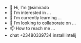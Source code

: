 - 👋 Hi, I’m @simirado
- 👀 I’m interested in ...
- 🌱 I’m currently learning ...
- 💞️ I’m looking to collaborate on ...
- 📫 How to reach me ...
- chat +23480339734
install intelij
<!---
simirado/simirado is a ✨ special ✨ repository because its `README.md` (this file) appears on your GitHub profile.
You can click the Preview link to take a look at your changes.
--->
